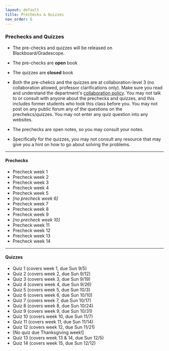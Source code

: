 ```yaml
---
layout: default 
title: Prechecks & Quizzes
nav_order: 6
---
```



### Prechecks and Quizzes

* The pre-checks and quizzes will be released on Blackboard/Gradescope. 

*  The pre-checks are __open__ book

*  The quizzes are __closed__ book

* Both the pre-chekcs and the quizzes are  at collaboration-level 3 (no collaboration allowed, professor clarifications only).  Make sure you read and understand the department's [collaboration policy](https://turing.bowdoin.edu/dept/collab.php).  You may not talk to or consult with anyone about the prechecks and quizzes, and this includes former students who took this class before you. You may not post on any public forum any of the questions on the prechekcs/quizzes. You may not enter any quiz question into any websites.  
* The prechecks are open notes, so you may consult your notes. 

* Specifically for the quizzes,  you may not consult any resource that may give you a hint on how to go about solving the problems. 


***

#### Prechecks 

* Precheck  week 1
* Precheck week 2
* Precheck week 3
* Precheck week 4
* Precheck week 5
* _[no precheck week 6]_
* Precheck week 7
* Precheck week 8
* Precheck week 9
* _[no precheck week 10]_
* Precheck week 11
* Precheck week 12
*  Precheck week 13
* Precheck week 14

*** 
#### Quizzes 

* Quiz 1 (covers week 1, due Sun 9/5)
*  Quiz 2 (covers week 2, due Sun 9/12)
*  Quiz 3 (covers week 3, due Sun 9/19)
*  Quiz 4 (covers week 4, due Sun 9/26)
* Quiz 5 (covers week 5, due Sun 10/3)
* Quiz 6 (covers week 6, due Sun 10/10)
* Quiz 7 (covers week 7, due Sun 10/17)
* Quiz 8 (covers week 8, due Sun 10/24)
* Quiz 9 (covers week 9, due Sun 10/31)
* Quiz 10 (covers week 10, due Sun 11/7)
*  Quiz 11 (covers week 11, due Sun 11/14)
* Quiz 12 (covers week 12, due Sun 11/21)
* [No quiz due Thanksgiving week!]
* Quiz 13 (covers week 13 & 14, due Sun 12/5)
* Quiz 14 (covers week 15, due Sun 12/12)
